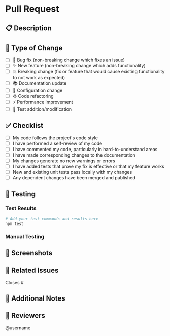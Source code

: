 # Pull Request

## 📋 Description
<!-- Provide a brief description of your changes -->

## 🎯 Type of Change
<!-- Mark the relevant option with an 'x' -->
- [ ] 🐛 Bug fix (non-breaking change which fixes an issue)
- [ ] ✨ New feature (non-breaking change which adds functionality)
- [ ] 💥 Breaking change (fix or feature that would cause existing functionality to not work as expected)
- [ ] 📚 Documentation update
- [ ] 🔧 Configuration change
- [ ] ♻️ Code refactoring
- [ ] ⚡ Performance improvement
- [ ] 🧪 Test addition/modification

## ✅ Checklist
<!-- Mark completed items with an 'x' -->
- [ ] My code follows the project's code style
- [ ] I have performed a self-review of my code
- [ ] I have commented my code, particularly in hard-to-understand areas
- [ ] I have made corresponding changes to the documentation
- [ ] My changes generate no new warnings or errors
- [ ] I have added tests that prove my fix is effective or that my feature works
- [ ] New and existing unit tests pass locally with my changes
- [ ] Any dependent changes have been merged and published

## 🧪 Testing
<!-- Describe the tests you ran and how to reproduce -->

### Test Results
```bash
# Add your test commands and results here
npm test
```

### Manual Testing
<!-- Describe manual testing steps if applicable -->

## 📸 Screenshots
<!-- If applicable, add screenshots to help explain your changes -->

## 🔗 Related Issues
<!-- Link related issues here -->
Closes #

## 📝 Additional Notes
<!-- Add any additional notes or context about the PR here -->

## 👀 Reviewers
<!-- Tag people who should review this PR -->
@username
